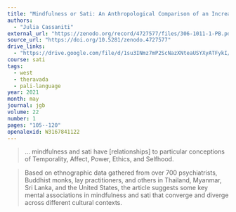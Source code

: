 ```yaml
---
title: "Mindfulness or Sati: An Anthropological Comparison of an Increasingly Global Concept"
authors:
  - "Julia Cassaniti"
external_url: "https://zenodo.org/record/4727577/files/306-1011-1-PB.pdf"
source_url: "https://doi.org/10.5281/zenodo.4727577"
drive_links:
  - "https://drive.google.com/file/d/1su3INmz7mP2ScNazXNteaUSYXyATFykI/view?usp=drivesdk"
course: sati
tags:
  - west
  - theravada
  - pali-language
year: 2021
month: may
journal: jgb
volume: 22
number: 1
pages: "105--120"
openalexid: W3167841122
---
```


> … mindfulness and sati have [relationships] to particular conceptions of Temporality, Affect, Power, Ethics, and Selfhood.

> Based on ethnographic data gathered from over 700 psychiatrists, Buddhist monks, lay practitioners, and others in Thailand, Myanmar, Sri Lanka, and the United States, the article suggests some key mental associations in mindfulness and sati that converge and diverge across different cultural contexts.
